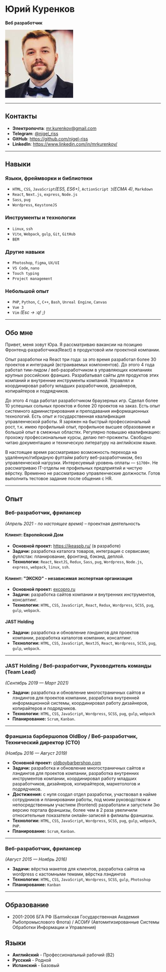 # Юрий Куренков
**Веб разработчик**

![photo](photo.jpg)

---

## Контакты
* **Электропочта**: [mr.kurenkov@gmail.com](mailto:mr.kurenkov@gmail.com)
* **Telegram**: [@nigel_riss](https://t.me/nigel_riss)
* **GitHub**: <https://github.com/nigel-riss>
* **LinkedIn**: <https://www.linkedin.com/in/mrkurenkov/>

---

## Навыки
### Языки, фреймворки и библиотеки
* `HTML`, `CSS`, `JavaScript`*(ES5, ES6+)*, `ActionScript 3`*(ECMA 4)*, `Markdown`
* `React`, `Next.js`, `express`, `Node.js`
* `Sass`, `pug`
* `Wordpress`, `KeystoneJS`

### Инструменты и технологии
* `Linux`, `ssh`
* `Vite`, `Webpack`, `gulp`, `Git`, `GitHub`
* `BEM`

### Другие навыки
* `Photoshop`, `figma`, `UX/UI`
* `VS Code`, `nano`
* `Touch typing`
* `Project management`

### Небольшой опыт
* `PHP`, `Python`, `C`, `C++`, `Bash`, `Unreal Engine`, `Canvas`
* `Vue 3`
* `Vim` *(Esc -> :q! ;)*

---
## Обо мне
Привет, меня зовут Юра. Я рассматриваю вакансии на позицию Фронтенд-разработчика(React) в продуктовой или проектной компании.

Опыт разработки на React три года: за это время разработал более 30 проектов и интеграций (встраиваемых компонентов). До этого 4 года работал тим-лидом / веб-разработчиком в управляющих компаниях крупных российских франшиз. Разрабатывал сайты для продуктов этих компаний и внутренние инструменты компаний. Управлял и координировал работу младших разработчиков, дизайнеров, копирайтеров и подрядчиков.

До этого 4 года работал разработчиком браузерных игр. Сделал более 10 успешных сольных проектов и более 20 проектов на заказ. Есть опыт системного администрирования и преподавания информационных технологий. Есть опыт и государственная квалификация управленческой работы. Я заряжен на быстрый профессиональный рост, т.к. имею профильный опыт, профильное высшее образование и большой опыт в смежных областях. Регулярно повышаю квалификацию: прохожу профессиональные курсы, делаю пет-прожекты. Свободно читаю документацию и техническую литературу на английском языке.

В настоящее время рассматриваю возможность перехода на удалённую/гибридную фултайм работу  веб-разработчиком, без управленческой нагрузки. Интересуемый уровень оплаты — `$1700+`. Не рассматриваю IT-отделы не профильных предприятий и чистую вёрстку. Временно не рассматриваю управленческие должности. Готов выполнить тестовое задание после общения с HR.

---

## Опыт

### Веб-разработчик, фрилансер
*(Апрель 2021 - по настоящее время)* – проектная деятельность


#### Клиент: Европейский Дом
* **Основной проект:** https://ikeaspb.ru/ (в разработе)
* **Задачи:** разработка каталога товаров, интеграция с сервисами; фуллстак: планирование, фронтэнд, бэкэнд, деплой.
* **Технологии:** `React`, `NextJS`, `Redux`, `Sass`, `pug`, `Wordpress`, `Node.js`, `express`, `webpack`, `linux`, `ssh`.

#### Клиент: "ЭКСКО" - независимая экспертная организация
* **Основной проект:** [excopro.ru](https://excopro.ru/)
* **Задачи:** разработка сайтов компании и внутренних инструментов, консалтинг.
* **Технологии:** `HTML`, `CSS`, `JavaScript`, `React`, `Redux`, `Wordpress`, `SCSS`, `pug`, `gulp`, `webpack`.

#### JAST Holding
* **Задачи:** разработка и обновление лэндингов для проектов компании, разработка каталогов компании, консалтинг.
* **Технологии:** `HTML`, `CSS`, `JavaScript`, `NextJS`, `React`, `Wordpress`, `SCSS`, `pug`, `gulp`, `webpack`.

---
### JAST Holding / Веб-разработчик, Руководитель команды (Team Lead)
*(Сентябрь 2019 — Март 2021)* 
<!-- * **Основной проект:** -->
* **Задачи:** разработка и обновление многостраничных сайтов и лэндингов для проектов компании, разработка внутренней информационной системы, координировал работу дизайнеров, копирайтеров и подрядчиков.
* **Технологии:** `HTML`, `CSS`, `JavaScript`, `Wordpress`, `SCSS`, `pug`, `gulp`, `webpack`
* **Планирование:** `Scrum`, `Kanban`.

---
### Франшиза барбершопов OldBoy / Веб-разработчик, Технический директор (CTO)
*(Ноябрь 2016 — Август 2019)* 

* **Основной проект:** [oldboybarbershop.com](https://oldboybarbershop.com/)
* **Задачи:** разработка и обновление многостраничных сайтов и лэндингов для проектов компании, разработка внутренних инструментов компании, координировал работу младших разработчиков, дизайнеров, копирайтеров, маркетологов и подрядчиков.
* **Достижения:** с нуля создал отдел разработки, участвовал в найме сотрудников и планировании работы, под моим руководством и непосредственным участием (frontend) разработали и запустили 3ю версию портала франшизы, более чем в 2 раза увеличили относительные показатели онлайн-записей в филиалы франшизы.
* **Технологии:** `HTML`, `CSS`, `JavaScript`, `Wordpress`, `SCSS`, `pug`, `gulp`, `webpack`, `PHP`.
* **Планирование:** `Scrum`, `Kanban`.

---
### Веб-разработчик, фрилансер
*(Август 2015 — Ноябрь 2016)*

* **Задачи:** вёрстка макетов для клиентов, разработка caйтов на wordpress с кастомными темами, вёрстка лэндингов
* **Технологии:** `HTML`, `CSS`, `JavaScript`, `Wordpress`, `SCSS`, `gulp`, `Photoshop`
* **Планирование:** `Kanban`

---

## Образование

* 2001-2006 БГА РФ (Балтийская Государственная Академия Рыбопромыслового Флота) / АСОИУ (Автомитизированные Системы Обработки Информации и Управления)

## Языки
* **Английский** - Профессиональный рабочий (B2)
* **Русский** - Родной
* **Испанский** - Базовый
